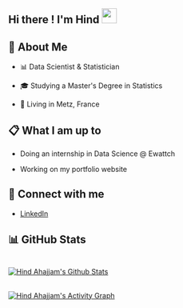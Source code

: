 
## Hi there ! I'm Hind <img src="https://raw.githubusercontent.com/MartinHeinz/MartinHeinz/master/wave.gif" width="30px"></h2>

## 📖 About Me

- 📊 Data Scientist & Statistician

- 🎓 Studying a Master's Degree in Statistics
- 📍 Living in Metz, France


[comment]: <> (- 📫 Reach me at **@outlook.fr**)

[comment]: <> (👨‍💻 All of my projects are available at **[My Portfolio]&#40;https://&#41;**)

## 📋 What I am up to

- Doing an internship in Data Science @ Ewattch

- Working on my portfolio website 

## 🔗 Connect with me

-  <a href = "https://www.linkedin.com/in/hind-ahajjam/">LinkedIn</a>

## 📊 GitHub Stats

  <br/>
    <a href="https://github.com/hind-ahajjam/github-readme-stats"><img alt="Hind Ahajjam's Github Stats" src="https://github-readme-stats.vercel.app/api?username=hind-ahajjam&show_icons=true&count_private=true&theme=tokyonight&hide_border=true&bg_color=0D1117" /></a>
  <br/>
<br/>


<a href="https://github.com/hind-ahajjam/github-readme-activity-graph"><img alt="Hind Ahajjam's Activity Graph" src="https://activity-graph.herokuapp.com/graph?username=hind-ahajjam&theme=rogue&hide_border=true" /></a>

<br/>
<br/>



